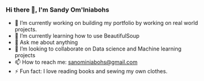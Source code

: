 ### Hi there 👋, I'm Sandy Om'Iniabohs
- 🔭 I’m currently working on building my portfolio by working on real world projects.
- 🌱 I’m currently learning how to use BeautifulSoup
- 💬 Ask me about anything
- 👯 I’m looking to collaborate on Data science and Machine learning projects
- 📫 How to reach me: sanominiabohs@gmail.com
- ⚡ Fun fact: I love reading books and sewing my own clothes.

<!--
**SandyCOG/SandyCOG** is a ✨ _special_ ✨ repository because its `README.md` (this file) appears on your GitHub profile.

Here are some ideas to get you started:
-->
